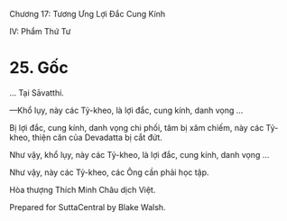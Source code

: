  

Chương 17: Tương Ưng Lợi Ðắc Cung Kính

IV: Phẩm Thứ Tư

# 25\. Gốc

… Tại Sāvatthi.

—Khổ lụy, này các Tỷ-kheo, là lợi đắc, cung kính, danh vọng …

Bị lợi đắc, cung kính, danh vọng chi phối, tâm bị xâm chiếm, này các Tỷ-kheo, thiện căn của Devadatta bị cắt đứt.

Như vậy, khổ lụy, này các Tỷ-kheo, là lợi đắc, cung kính, danh vọng …

Như vậy, này các Tỷ-kheo, các Ông cần phải học tập.

Hòa thượng Thích Minh Châu dịch Việt.

Prepared for SuttaCentral by Blake Walsh.